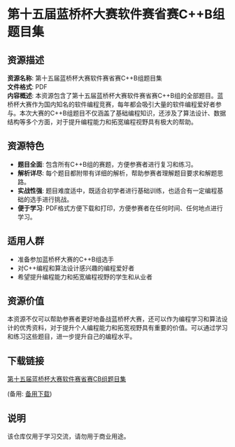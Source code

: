 # 第十五届蓝桥杯大赛软件赛省赛C++B组题目集

## 资源描述

**资源名称**: 第十五届蓝桥杯大赛软件赛省赛C++B组题目集  
**文件格式**: PDF  
**内容概述**: 本资源包含了第十五届蓝桥杯大赛软件赛省赛C++B组的全部题目。蓝桥杯大赛作为国内知名的软件编程竞赛，每年都会吸引大量的软件编程爱好者参与。本次大赛的C++B组题目不仅涵盖了基础编程知识，还涉及了算法设计、数据结构等多个方面，对于提升编程能力和拓宽编程视野具有极大的帮助。

## 资源特色

- **题目全面**: 包含所有C++B组的赛题，方便参赛者进行复习和练习。
- **解析详尽**: 每个题目都附带有详细的解析，帮助参赛者理解题目要求和解题思路。
- **实战性强**: 题目难度适中，既适合初学者进行基础训练，也适合有一定编程基础的选手进行挑战。
- **便于学习**: PDF格式方便下载和打印，方便参赛者在任何时间、任何地点进行学习。

## 适用人群

- 准备参加蓝桥杯大赛的C++B组选手
- 对C++编程和算法设计感兴趣的编程爱好者
- 希望提升编程能力和拓宽编程视野的学生和从业者

## 资源价值

本资源不仅可以帮助参赛者更好地备战蓝桥杯大赛，还可以作为编程学习和算法设计的优秀资料，对于提升个人编程能力和拓宽视野具有重要的价值。可以通过学习和练习这些题目，进一步提升自己的编程水平。

## 下载链接
[第十五届蓝桥杯大赛软件赛省赛CB组题目集](https://pan.quark.cn/s/c924fa45d9f2) 

(备用: [备用下载](https://pan.baidu.com/s/1fKM-8gwf6QBe_oqRT_ydSQ?pwd=1234))

## 说明

该仓库仅用于学习交流，请勿用于商业用途。
